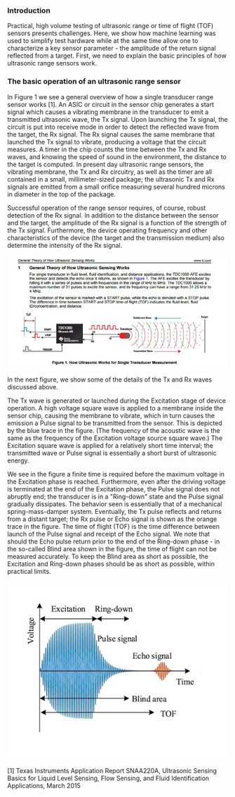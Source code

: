 ### Introduction

Practical, high volume testing of ultrasonic range or time of flight (TOF) sensors presents challenges.  Here, we show how machine learning was used to simplify test hardware while at the same time allow one to characterize a key sensor parameter - the amplitude of the return signal reflected from a target.  First, we need to explain the basic principles of how ultrasonic range sensors work.  

### The basic operation of an ultrasonic range sensor

In Figure 1 we see a general overview of how a single transducer range sensor works [1].  An ASIC or circuit in the sensor chip generates a start signal which causes a vibrating membrane in the transducer to emit a transmitted ultrasonic wave, the Tx signal.  Upon launching the Tx signal, the circuit is put into receive mode in order to detect the reflected wave from the target, the Rx signal. The Rx signal causes the same membrane that launched the Tx signal to vibrate, producing a voltage that the circuit measures.  A timer in the chip counts the time between the Tx and Rx waves, and knowing the speed of sound in the environment, the distance to the target is computed.  In present day ultrasonic range sensors, the vibrating membrane, the Tx and Rx circuitry, as well as the timer are all contained in a small, millimeter-sized package; the ultrasonic Tx and Rx signals are emitted from a small orifice measuring several hundred microns in diameter in the top of the package. 

Successful operation of the range sensor requires, of course, robust detection of the Rx signal.  In addition to the distance between the sensor and the target, the amplitude of the Rx signal is a function of the strength of the Tx signal.  Furthermore, the device operating frequency and other characteristics of the device (the target and the transmission medium) also determine the intensity of the Rx signal.  

![Signals](https://github.com/michaelalex94536/Assorted-ML/blob/main/UltrasonicSensorTesting/images/TI_Tx_Rx.jpg)



In the next figure, we show some of the details of the Tx and Rx waves discussed above. 

The Tx wave is generated or launched during the Excitation stage of device operation.  A high voltage square wave is applied to a membrane inside the sensor chip, causing the membrane to vibrate, which in turn causes the emission a Pulse signal to be transmitted from the sensor.  This is depicted by the blue trace in the figure.  (The frequency of the acoustic wave is the same as the frequency of the Excitation voltage source square wave.) The Excitation square wave is applied for a relatively short time interval; the transmitted wave or Pulse signal is essentially a short burst of ultrasonic energy.  

We see in the figure a finite time is required before the maximum voltage in the Excitation phase is reached.  Furthermore, even after the driving voltage is terminated at the end of the Excitation phase, the Pulse signal does not abruptly end; the transducer is in a "Ring-down" state and the Pulse signal gradually dissipates.  The behavior seen is essentially that of a mechanical spring-mass-damper system.  Eventually, the Tx pulse reflects and returns from a distant target; the Rx pulse or Echo signal is shown as the orange trace in the figure.  The time of flight (TOF) is the time difference between launch of the Pulse signal and receipt of the Echo signal.  We note that should the Echo pulse return prior to the end of the Ring-down phase - in the so-called Blind area shown in the figure, the time of flight can not be measured accurately.  To keep the Blind area as short as possible, the Excitation and Ring-down phases should be as short as possible, within practical limits.  

![Signals](https://github.com/michaelalex94536/Assorted-ML/blob/main/UltrasonicSensorTesting/images/pulse-echo.jpeg)


[1] Texas Instruments Application Report SNAA220A, Ultrasonic Sensing Basics for Liquid Level Sensing, Flow Sensing, and Fluid Identification Applications, March 2015 

